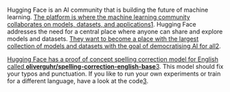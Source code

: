 Hugging Face is an AI community that is building the future of machine learning. [The platform is where the machine learning community collaborates on models, datasets, and applications](https://huggingface.co/)[1](https://huggingface.co/). Hugging Face addresses the need for a central place where anyone can share and explore models and datasets. [They want to become a place with the largest collection of models and datasets with the goal of democratising AI for all](https://towardsdatascience.com/whats-hugging-face-122f4e7eb11a)[2](https://towardsdatascience.com/whats-hugging-face-122f4e7eb11a).

[Hugging Face has a proof of concept spelling correction model for English called **oliverguhr/spelling-correction-english-base**](https://huggingface.co/oliverguhr/spelling-correction-english-base)[3](https://huggingface.co/oliverguhr/spelling-correction-english-base). This model should fix your typos and punctuation. If you like to run your own experiments or train for a different language, have a look at the code[3](https://huggingface.co/oliverguhr/spelling-correction-english-base).